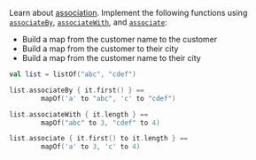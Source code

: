 

Learn about [association](https://kotlinlang.org/docs/collection-transformations.html#associate).
Implement the following functions using 
[`associateBy`](https://kotlinlang.org/api/latest/jvm/stdlib/kotlin.collections/associate-by.html),
[`associateWith`](https://kotlinlang.org/api/latest/jvm/stdlib/kotlin.collections/associate-with.html), 
and [`associate`](https://kotlinlang.org/api/latest/jvm/stdlib/kotlin.collections/associate.html):

* Build a map from the customer name to the customer
* Build a map from the customer to their city 
* Build a map from the customer name to their city

```kotlin
val list = listOf("abc", "cdef")

list.associateBy { it.first() } == 
        mapOf('a' to "abc", 'c' to "cdef")

list.associateWith { it.length } == 
        mapOf("abc" to 3, "cdef" to 4)

list.associate { it.first() to it.length } == 
        mapOf('a' to 3, 'c' to 4)
```
